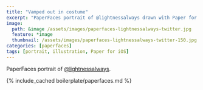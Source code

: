 ```yaml
---
title: "Vamped out in costume"
excerpt: "PaperFaces portrait of @lightnessalways drawn with Paper for iOS on an iPad."
image: 
  path: &image /assets/images/paperfaces-lightnessalways-twitter.jpg 
  feature: *image
  thumbnail: /assets/images/paperfaces-lightnessalways-twitter-150.jpg
categories: [paperfaces]
tags: [portrait, illustration, Paper for iOS]
---
```


PaperFaces portrait of [@lightnessalways](https://twitter.com/lightnessalways).

{% include_cached boilerplate/paperfaces.md %}
